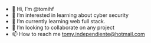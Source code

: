 - 👋 Hi, I’m @tomihf 
- 👀 I’m interested in learning about cyber security 
- 🌱 I’m currently learning web full stack.
- 💞️ I’m looking to collaborate on any project
- 📫 How to reach me tomy.independiente@hotmail.com
